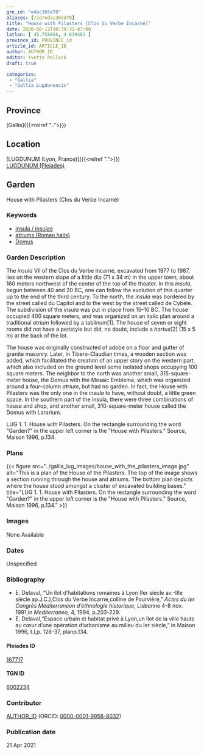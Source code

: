 ```yaml
---
gre_id: "edac365d78"
aliases: [/id/edac365d78]
title: "House with Pilasters (Clos du Verbe Incarné)"
date: 2020-08-12T10:39:31-07:00
latlon: [ 45.758866, 4.819481 ]
province_id: PROVINCE_id
article_id: ARTICLE_ID
author: AUTHOR_ID
editor: Yvette Pollack
draft: true

categories:
 - "Gallia"
 - "Gallia Lugdunensis"
---
```


## Province
[Gallia]({{<relref "..">}})

## Location

[LUGDUNUM (Lyon, France)]({{<relref ".">}}) \
[LUGDUNUM (Pleiades)](https://pleiades.stoa.org/places/167717)

<!--### Location Description-->

<!-- LEAVE THIS BLANK FOR NOW -->

<!--## Sublocation-->

<!--
[AREA WITHIN LOCATION, LIKE “PALATINE HILL”](GEOREFERENCE LINK)
A sublocation is any area larger than an individual garden, but located within a location. I would always try to include a link to a controlled vocabulary here if possible. This ID may well be different from the Garden ID, e.g., Pompeii versus a Garden in one of the houses which has its own Pleiades ID.
-->

<!--### Sublocation Description-->

<!-- DESCRIPTION -->

## Garden
House with Pilasters (Clos du Verbe Incarné)

### Keywords
- [insula / insulae](http://vocab.getty.edu/page/aat/300000325)
- [atriums (Roman halls)](http://vocab.getty.edu/page/aat/300004097)
- [Domus](http://vocab.getty.edu/page/aat/300005506)

### Garden Description
The *insula* VII of the Clos du Verbe Incarné, excavated from 1977 to 1987, lies on the western slope of a little dip (71 x 34 m) in the upper town, about 160 meters northwest of the center of the top of the theater. In this *insula*, begun between 40 and 20 BC, one can follow the evolution of this quarter up to the end of the third century. To the north, the *insula* was bordered by the street called du Capitol and to the west by the street called de Cybèle. The subdivision of the *insula* was put in place from 15–10 BC. The house occupied 400 square meters, and was organized on an italic plan around a traditional *atrium* followed by a tablinum[1]. The house of seven or eight rooms did not have a peristyle but did, no doubt, include a *hortus*[2] (15 x 5 m) at the back of the lot.

The house was originally constructed of adobe on a floor and gutter of granite masonry. Later, in Tibero-Claudian times, a wooden section was added, which facilitated the creation of an upper story on the western part, which also included on the ground level some isolated shops occupying 100 square meters. The neighbor to the north was another small, 315-square-meter house, the *Domus* with the Mosaic Emblema, which was organized around a four-column *atrium*, but had no garden. In fact, the House with Pilasters was the only one in the *insula* to have, without doubt, a little green space. In the southern part of the insula, there were three combinations of house and shop, and another small, 310-square-meter house called the Domus with Lararium.

LUG 1. 1. House with Pilasters. On the rectangle surrounding the word "Garden?" in the upper left corner is the "House with Pilasters." Source, Maison 1996, p.134.

### Plans
{{< figure src="../gallia_lug_images/house_with_the_pilasters_image.jpg" alt="This is a plan of the House of the Pilasters. The top of the image shows a section running through the house and atriums. The bottom plan depicts where the house stood amongst a cluster of excavated building bases." title="LUG 1. 1. House with Pilasters. On the rectangle surrounding the word \"Garden?\" in the upper left corner is the \"House with Pilasters.\" Source, Maison 1996, p.134." >}}
<!--
{{< figure src="IMG_URL" alt="ALT_TEXT" title="CAPTION" >}}
-->

### Images

None Available

### Dates
Unspecified

### Bibliography
- E. Delaval, “Un îlot d’habitations romaines à Lyon  (Ier  siècle  av.-IIIe siècle ap.J.C.),Clos du Verbe Incarné,colline de Fourvière,” *Actes du Ier Congrès Méditerranéen d’ethnologie historique,* Lisbonne 4-8 nov. 1991,in *Mediterraneo,* 4, 1994, p.203-229.  
- E. Delaval,“Espace urbain et habitat privé à Lyon,un îlot de la ville haute au cœur d’une opération d’urbanisme au milieu du Ier siècle,” in Maison 1996, t.I,p. 128-37, planp.134.  

<!--#### Periodo ID-->

<!-- [PERIODO_ID](https://pleiades.stoa.org/places/PLEIADES_ID) -->

#### Pleiades ID

[167717](https://pleiades.stoa.org/places/167717)

#### TGN ID
[6002234](http://vocab.getty.edu/page/tgn/6002234)

### Contributor
[AUTHOR_ID](link) (ORCID: [0000-0001-9958-8032](https://orcid.org/0000-0001-9958-8032))  

### Publication date

21 Apr 2021

<!--### Related articles-->

<!-- Links to other related articles. Leave blank for now -->